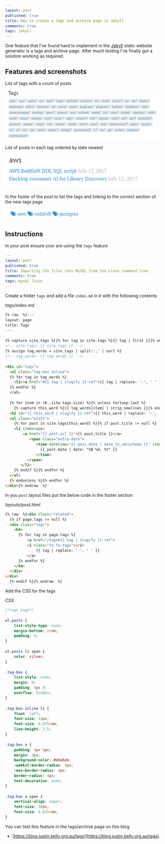```yaml
---
layout: post
published: true
title: How to create a tags and archive page in Jekyll
comments: true
tags: jekyll 
---
```

One feature that I've found hard to implement in the [Jekyll](https://jekyllrb.com/) static website generator is a tags and archive page.
After much testing I've finally got a solution working as required. 

## Features and screenshots

List of tags with a count of posts

<img src="/img/2017-07-jekyll-tags.png" width="600" alt="">

List of posts in each tag ordered by date newest

<img src="/img/2017-07-jekyll-archive.png" width="600" alt="">

In the footer of the post to list the tags and linking to the correct section of the new tags page

<img src="/img/2017-07-jekyll-tag-list.png" width="250" alt="">

## Instructions

In your post ensure your are using the `tags` feature 

``` yaml
---
layout: post
published: true
title: Importing CSV files into MySQL from the Linux command line
comments: true
tags: mysql linux
---
```

Create a folder `tags` and add a file `index.md` in it with the following contents

<!--more-->

_tags/index.md_

``` html
{% raw  %}---
layout: page
title: Tags
---

{% capture site_tags %}{% for tag in site.tags %}{{ tag | first }}{% unless forloop.last %},{% endunless %}{% endfor %}{% endcapture %}
<!-- site_tags: {{ site_tags }} -->
{% assign tag_words = site_tags | split:',' | sort %}
<!-- tag_words: {{ tag_words }} -->

<div id="tags">
  <ul class="tag-box inline">
  {% for tag in tag_words %}
    <li><a href="#{{ tag | slugify }}-ref">{{ tag | replace: '-', ' ' }} <span>{{ site.tags[tag] | size }}</span></a></li>
  {% endfor %}
  </ul>

  {% for item in (0..site.tags.size) %}{% unless forloop.last %}
    {% capture this_word %}{{ tag_words[item] | strip_newlines }}{% endcapture %}
  <h2 id="{{ this_word | slugify }}-ref">{{ this_word | replace: '-', ' ' }}</h2>
  <ul class="posts">
    {% for post in site.tags[this_word] %}{% if post.title != null %}
    <li itemscope>
        <a href="{{ post.url }}">{{ post.title }}</a>
           <span class="entry-date">
              <time datetime="{{ post.date | date_to_xmlschema }}" itemprop="datePublished">
                {{ post.date | date: "%B %d, %Y" }}
              </time>
          </span> 
       </li>
    {% endif %}{% endfor %}
  </ul>
  {% endunless %}{% endfor %}
</div>{% endraw  %}

```

In you `post` layout files put the below code in the footer section

_layouts/post.html_

``` html
{% raw  %}<div class="related">
  {% if page.tags != null %}
  <div class="tags">
    <h4>
      {% for tag in page.tags %}
	      <a href="/tags#{{ tag | slugify }}-ref">
          <i class="fa fa-tags"></i>
	          {{ tag | replace: '-', ' ' }}
	      </a> 
      {% endfor %}
    </h4>
  </div>
</div>
  {% endif %}{% endraw  %}
```

Add the CSS for the tags

_CSS_

``` css
/*tags page*/

ul.posts {
    list-style-type: none;
    margin-bottom: 2rem;
    padding: 0;
}

ul.posts li span {
    color: silver;
}

.tag-box {
    list-style: none;
    margin: 0;
    padding: 4px 0;
    overflow: hidden;
}

.tag-box.inline li {
    float: left;
    font-size: 14px;
    font-size: 0.875rem;
    line-height: 2.5;
}

.tag-box a {
    padding: 4px 6px;
    margin: 2px;
    background-color: #e6e6e6;
    -webkit-border-radius: 4px;
    -moz-border-radius: 4px;
    border-radius: 4px;
    text-decoration: none;
}

.tag-box a span {
    vertical-align: super;
    font-size: 10px;
    font-size: 0.625rem;
}
```

You can test this feature in the tags/archive page on this blog

* [https://blog.justin.kelly.org.au/tags](https://blog.justin.kelly.org.au/tags)
